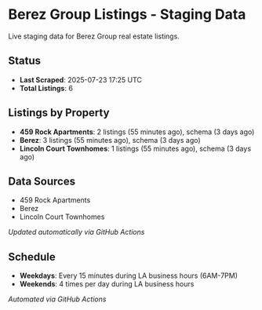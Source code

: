 # Berez Group Listings - Staging Data

Live staging data for Berez Group real estate listings.

## Status

- **Last Scraped**: 2025-07-23 17:25 UTC
- **Total Listings**: 6

## Listings by Property

- **459 Rock Apartments**: 2 listings (55 minutes ago), schema (3 days ago)
- **Berez**: 3 listings (55 minutes ago), schema (3 days ago)
- **Lincoln Court Townhomes**: 1 listings (55 minutes ago), schema (3 days ago)

## Data Sources

- 459 Rock Apartments
- Berez
- Lincoln Court Townhomes

*Updated automatically via GitHub Actions*

## Schedule

- **Weekdays**: Every 15 minutes during LA business hours (6AM-7PM)
- **Weekends**: 4 times per day during LA business hours

*Automated via GitHub Actions*
